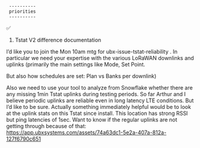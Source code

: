      ----------
     priorities
     ----------
 ✅ 

1. Tstat V2 difference documentation


I’d like you to join the Mon 10am mtg for ubx-issue-tstat-reliability .
In particular we need your expertise with the various LoRaWAN
downlinks and uplinks (primarily the main settings like Mode,
Set Point.

But also how schedules are set: Plan vs Banks per downlink)

Also we need to use your tool to analyze from Snowflake whether there are any missing 
1min Tstat uplinks during testing periods.
So far Arthur and I believe periodic uplinks are reliable even in long latency LTE conditions.
But I’d like to be sure.
Actually something immediately helpful would be to look at the uplink stats on this Tstat since install.
This location has strong RSSI but ping latencies of 1sec.
Want to know if the regular uplinks are not getting through because of that:
https://app.ubxsystems.com/assets/74a63dc1-5e2a-407a-812a-127f6790c651
